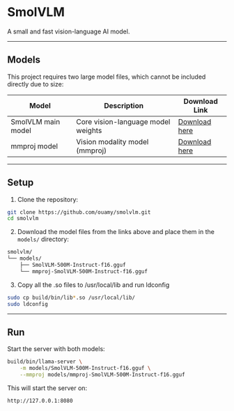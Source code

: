 # SmolVLM

A small and fast vision-language AI model.

---

## Models

This project requires two large model files, which cannot be included directly due to size:

| Model              | Description          | Download Link                                                                                      |
|--------------------|----------------------|--------------------------------------------------------------------------------------------------|
| SmolVLM main model  | Core vision-language model weights | [Download here](https://drive.google.com/file/d/14hsZXbkM6iSo5wANdjt5su70saDCbReQ/view?usp=drive_link) |
| mmproj model       | Vision modality model (mmproj)      | [Download here](https://drive.google.com/file/d/18_01L9kV1MW1j611QLRfwyC2DDUsiVZ5/view?usp=drive_link)      |

---

## Setup

1. Clone the repository:

```bash
git clone https://github.com/ouamy/smolvlm.git
cd smolvlm
```

2. Download the model files from the links above and place them in the `models/` directory:

```bash
smolvlm/
└── models/
    ├── SmolVLM-500M-Instruct-f16.gguf
    └── mmproj-SmolVLM-500M-Instruct-f16.gguf
```

3. Copy all the .so files to /usr/local/lib and run ldconfig

```bash
sudo cp build/bin/lib*.so /usr/local/lib/
sudo ldconfig
```

---

## Run

Start the server with both models:
```bash
build/bin/llama-server \
    -m models/SmolVLM-500M-Instruct-f16.gguf \
    --mmproj models/mmproj-SmolVLM-500M-Instruct-f16.gguf
```

This will start the server on:
```bash
http://127.0.0.1:8080
```
